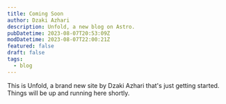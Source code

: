 ```yaml
---
title: Coming Soon
author: Dzaki Azhari
description: Unfold, a new blog on Astro.
pubDatetime: 2023-08-07T20:53:09Z
modDatetime: 2023-08-07T22:00:21Z
featured: false
draft: false
tags:
  - blog
---
```


This is Unfold, a brand new site by Dzaki Azhari that's just getting started. Things will be up and running here shortly.
